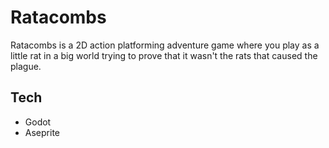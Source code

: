# Ratacombs
Ratacombs is a 2D action platforming adventure game where you play as a little rat in a big world trying to prove that it wasn't the rats that caused the plague.

## Tech
- Godot
- Aseprite
